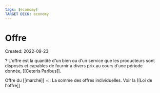 ```yaml
---
tags: [economy] 
TARGET DECK: economy
---
```

# Offre
Created: 2022-09-23

?
L'offre est la quantité d'un bien ou d'un service que les producteurs sont disposés et capables de fournir a divers prix au cours d'une période donnée, [[Ceteris Paribus]].
<!--SR:!2023-05-07,138,250-->

Offre du [[marché]] =:: La somme des offres individuelles. Voir la [[Loi de l'offre]]
<!--SR:!2023-07-24,214,310-->